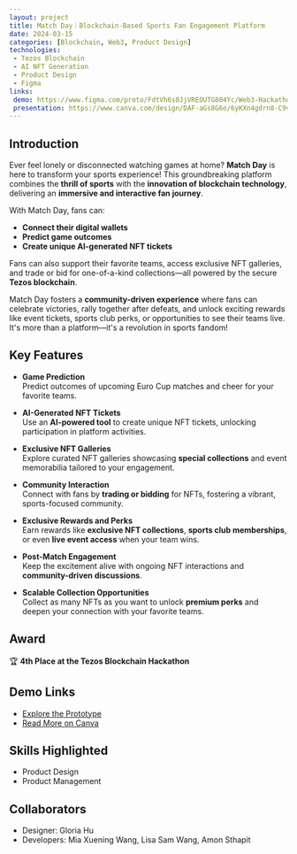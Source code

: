 ```yaml
---
layout: project
title: Match Day｜Blockchain-Based Sports Fan Engagement Platform
date: 2024-03-15
categories: [Blockchain, Web3, Product Design]
technologies:
 - Tezos Blockchain
 - AI NFT Generation
 - Product Design
 - Figma
links:
 demo: https://www.figma.com/proto/FdtVh6s0JjVREOUTG804Yc/Web3-Hackathon?content-scaling=fixed&kind=proto&node-id=66-48190&page-id=24%3A32110&scaling=scale-down&starting-point-node-id=47%3A38073
 presentation: https://www.canva.com/design/DAF-aGs8G6o/6yKXn4gdrn8-C9vDAMymEQ/edit?utm_content=DAF-aGs8G6o&utm_campaign=designshare&utm_medium=link2&utm_source=sharebutton
---
```


## Introduction

Ever feel lonely or disconnected watching games at home? **Match Day** is here to transform your sports experience! This groundbreaking platform combines the **thrill of sports** with the **innovation of blockchain technology**, delivering an **immersive and interactive fan journey**.

With Match Day, fans can:
- **Connect their digital wallets**
- **Predict game outcomes**
- **Create unique AI-generated NFT tickets**

Fans can also support their favorite teams, access exclusive NFT galleries, and trade or bid for one-of-a-kind collections—all powered by the secure **Tezos blockchain**.

Match Day fosters a **community-driven experience** where fans can celebrate victories, rally together after defeats, and unlock exciting rewards like event tickets, sports club perks, or opportunities to see their teams live. It's more than a platform—it's a revolution in sports fandom!

## Key Features

- **Game Prediction**  
 Predict outcomes of upcoming Euro Cup matches and cheer for your favorite teams.

- **AI-Generated NFT Tickets**  
 Use an **AI-powered tool** to create unique NFT tickets, unlocking participation in platform activities.

- **Exclusive NFT Galleries**  
 Explore curated NFT galleries showcasing **special collections** and event memorabilia tailored to your engagement.

- **Community Interaction**  
 Connect with fans by **trading or bidding** for NFTs, fostering a vibrant, sports-focused community.

- **Exclusive Rewards and Perks**  
 Earn rewards like **exclusive NFT collections**, **sports club memberships**, or even **live event access** when your team wins.

- **Post-Match Engagement**  
 Keep the excitement alive with ongoing NFT interactions and **community-driven discussions**.

- **Scalable Collection Opportunities**  
 Collect as many NFTs as you want to unlock **premium perks** and deepen your connection with your favorite teams.

## Award

🏆 **4th Place at the Tezos Blockchain Hackathon**

## Demo Links

- [Explore the Prototype](https://www.figma.com/proto/FdtVh6s0JjVREOUTG804Yc/Web3-Hackathon?content-scaling=fixed&kind=proto&node-id=66-48190&page-id=24%3A32110&scaling=scale-down&starting-point-node-id=47%3A38073)
- [Read More on Canva](https://www.canva.com/design/DAF-aGs8G6o/6yKXn4gdrn8-C9vDAMymEQ/edit?utm_content=DAF-aGs8G6o&utm_campaign=designshare&utm_medium=link2&utm_source=sharebutton)

## Skills Highlighted

- Product Design
- Product Management

## Collaborators

- Designer: Gloria Hu
- Developers: Mia Xuening Wang, Lisa Sam Wang, Amon Sthapit